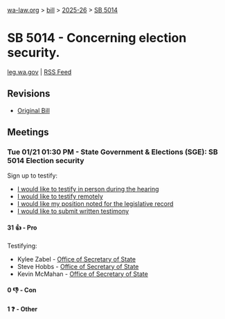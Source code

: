 [wa-law.org](/) > [bill](/bill/) > [2025-26](/bill/2025-26/) > [SB 5014](/bill/2025-26/sb/5014/)

# SB 5014 - Concerning election security.
[leg.wa.gov](https://app.leg.wa.gov/billsummary?BillNumber=5014&Year=2025&Initiative=false) | [RSS Feed](./rss.xml)

## Revisions
* [Original Bill](1/)

## Meetings
### Tue 01/21 01:30 PM - State Government & Elections (SGE): SB 5014 Election security
Sign up to testify:
* [I would like to testify in person during the hearing](https://app.leg.wa.gov/csi/Testifier/Add?chamber=House&mId=32482&aId=161816&caId=24812&tId=1)
* [I would like to testify remotely](https://app.leg.wa.gov/csi/Testifier/Add?chamber=House&mId=32482&aId=161816&caId=24812&tId=2)
* [I would like my position noted for the legislative record](https://app.leg.wa.gov/csi/Testifier/Add?chamber=House&mId=32482&aId=161816&caId=24812&tId=3)
* [I would like to submit written testimony](https://app.leg.wa.gov/csi/Testifier/Add?chamber=House&mId=32482&aId=161816&caId=24812&tId=4)

#### 31 👍 - Pro
Testifying:
* Kylee Zabel - [Office of Secretary of State](/org/office_of_secretary_of_state/)
* Steve Hobbs - [Office of Secretary of State](/org/office_of_secretary_of_state/)
* Kevin McMahan - [Office of Secretary of State](/org/office_of_secretary_of_state/)

#### 0 👎 - Con

#### 1 ❓ - Other
